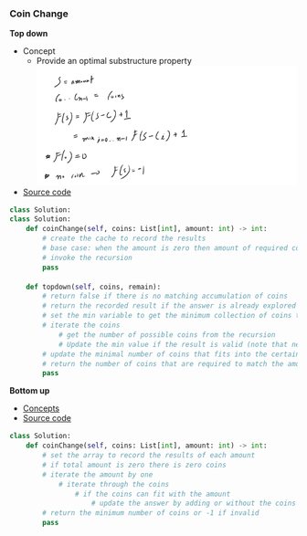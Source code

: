 ### Coin Change
**Top down**
- Concept
    - Provide an optimal substructure property
    ![Image of Yaktocat](images/dp.png)
- [Source code](source/Topdown.py)
```python
class Solution:
class Solution:
    def coinChange(self, coins: List[int], amount: int) -> int:
        # create the cache to record the results
        # base case: when the amount is zero then amount of required coins is zero
        # invoke the recursion
        pass
       
    def topdown(self, coins, remain):
        # return false if there is no matching accumulation of coins  
        # return the recorded result if the answer is already explored
        # set the min variable to get the minimum collection of coins to match the amount
        # iterate the coins
            # get the number of possible coins from the recursion
            # Update the min value if the result is valid (note that need to + 1 for the final result)
        # update the minimal number of coins that fits into the certain amount
        # return the number of coins that are required to match the amount
        pass
```

**Bottom up**
- [Concepts](images/Bottomup.png)
- [Source code](source/Bottomup.py)
```python
class Solution:
    def coinChange(self, coins: List[int], amount: int) -> int:
        # set the array to record the results of each amount
        # if total amount is zero there is zero coins
        # iterate the amount by one
            # iterate through the coins
                # if the coins can fit with the amount
                    # update the answer by adding or without the coins
        # return the minimum number of coins or -1 if invalid
        pass
```